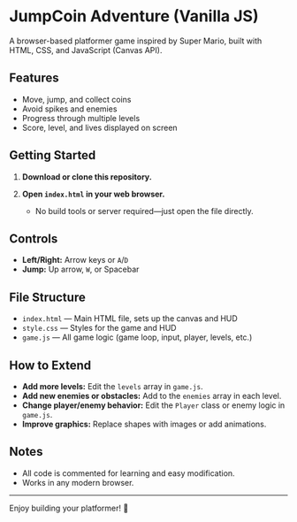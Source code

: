 # JumpCoin Adventure (Vanilla JS)

A browser-based platformer game inspired by Super Mario, built with HTML, CSS, and JavaScript (Canvas API).

## Features
- Move, jump, and collect coins
- Avoid spikes and enemies
- Progress through multiple levels
- Score, level, and lives displayed on screen

## Getting Started

1. **Download or clone this repository.**

2. **Open `index.html` in your web browser.**
   - No build tools or server required—just open the file directly.

## Controls
- **Left/Right:** Arrow keys or `A`/`D`
- **Jump:** Up arrow, `W`, or Spacebar

## File Structure
- `index.html` — Main HTML file, sets up the canvas and HUD
- `style.css` — Styles for the game and HUD
- `game.js` — All game logic (game loop, input, player, levels, etc.)

## How to Extend
- **Add more levels:** Edit the `levels` array in `game.js`.
- **Add new enemies or obstacles:** Add to the `enemies` array in each level.
- **Change player/enemy behavior:** Edit the `Player` class or enemy logic in `game.js`.
- **Improve graphics:** Replace shapes with images or add animations.

## Notes
- All code is commented for learning and easy modification.
- Works in any modern browser.

---

Enjoy building your platformer! 🚀 